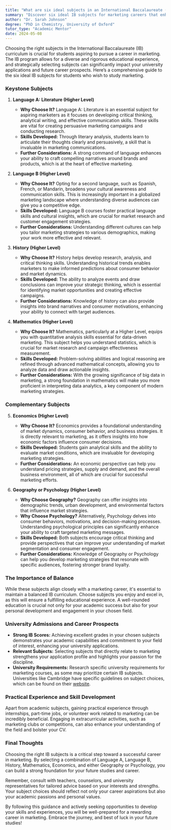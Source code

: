 ```yaml
---
title: "What are six ideal subjects in an International Baccalaureate (IB) curriculum for someone seeking to pursue marketing?"
summary: "Discover six ideal IB subjects for marketing careers that enhance critical thinking, communication, and analytical skills for future success."
author: "Dr. Sarah Johnson"
degree: "PhD in Chemistry, University of Oxford"
tutor_type: "Academic Mentor"
date: 2024-05-08
---
```


Choosing the right subjects in the International Baccalaureate (IB) curriculum is crucial for students aspiring to pursue a career in marketing. The IB program allows for a diverse and rigorous educational experience, and strategically selecting subjects can significantly impact your university applications and future career prospects. Here’s a comprehensive guide to the six ideal IB subjects for students who wish to study marketing.

### Keystone Subjects

1. **Language A: Literature (Higher Level)**
   - **Why Choose It?** 
     Language A: Literature is an essential subject for aspiring marketers as it focuses on developing critical thinking, analytical writing, and effective communication skills. These skills are vital for creating persuasive marketing campaigns and conducting research.
   - **Skills Developed:** 
     Through literary analysis, students learn to articulate their thoughts clearly and persuasively, a skill that is invaluable in marketing communications.
   - **Further Considerations:** 
     A strong command of language enhances your ability to craft compelling narratives around brands and products, which is at the heart of effective marketing.

2. **Language B (Higher Level)**
   - **Why Choose It?**
     Opting for a second language, such as Spanish, French, or Mandarin, broadens your cultural awareness and communication skills. This is increasingly important in a globalized marketing landscape where understanding diverse audiences can give you a competitive edge.
   - **Skills Developed:** 
     Language B courses foster practical language skills and cultural insights, which are crucial for market research and customer engagement strategies.
   - **Further Considerations:**
     Understanding different cultures can help you tailor marketing strategies to various demographics, making your work more effective and relevant.

3. **History (Higher Level)**
   - **Why Choose It?**
     History helps develop research, analysis, and critical thinking skills. Understanding historical trends enables marketers to make informed predictions about consumer behavior and market dynamics.
   - **Skills Developed:**
     The ability to analyze events and draw conclusions can improve your strategic thinking, which is essential for identifying market opportunities and creating effective campaigns.
   - **Further Considerations:**
     Knowledge of history can also provide insights into brand narratives and consumer motivations, enhancing your ability to connect with target audiences.

4. **Mathematics (Higher Level)**
   - **Why Choose It?**
     Mathematics, particularly at a Higher Level, equips you with quantitative analysis skills essential for data-driven marketing. This subject helps you understand statistics, which is crucial for market research and campaign effectiveness measurement.
   - **Skills Developed:**
     Problem-solving abilities and logical reasoning are refined through advanced mathematical concepts, allowing you to analyze data and draw actionable insights.
   - **Further Considerations:**
     With the growing significance of big data in marketing, a strong foundation in mathematics will make you more proficient in interpreting data analytics, a key component of modern marketing strategies.

### Complementary Subjects

5. **Economics (Higher Level)**
   - **Why Choose It?**
     Economics provides a foundational understanding of market dynamics, consumer behavior, and business strategies. It is directly relevant to marketing, as it offers insights into how economic factors influence consumer decisions.
   - **Skills Developed:**
     Students gain analytical skills and the ability to evaluate market conditions, which are invaluable for developing marketing strategies.
   - **Further Considerations:**
     An economic perspective can help you understand pricing strategies, supply and demand, and the overall business environment, all of which are crucial for successful marketing efforts.

6. **Geography or Psychology (Higher Level)**
   - **Why Choose Geography?** 
     Geography can offer insights into demographic trends, urban development, and environmental factors that influence market strategies.
   - **Why Choose Psychology?**
     Alternatively, Psychology delves into consumer behaviors, motivations, and decision-making processes. Understanding psychological principles can significantly enhance your ability to craft targeted marketing messages.
   - **Skills Developed:**
     Both subjects encourage critical thinking and provide perspectives that can improve your understanding of market segmentation and consumer engagement.
   - **Further Considerations:**
     Knowledge of Geography or Psychology can help you develop marketing strategies that resonate with specific audiences, fostering stronger brand loyalty.

### The Importance of Balance

While these subjects align closely with a marketing career, it's essential to maintain a balanced IB curriculum. Choose subjects you enjoy and excel in, as this will ensure a fulfilling educational experience. A well-rounded education is crucial not only for your academic success but also for your personal development and engagement in your chosen field.

### University Admissions and Career Prospects

- **Strong IB Scores:** Achieving excellent grades in your chosen subjects demonstrates your academic capabilities and commitment to your field of interest, enhancing your university applications.
- **Relevant Subjects:** Selecting subjects that directly relate to marketing strengthens your application profile and highlights your passion for the discipline.
- **University Requirements:** Research specific university requirements for marketing courses, as some may prioritize certain IB subjects. Universities like Cambridge have specific guidelines on subject choices, which can be found on their [website](https://www.kings.cam.ac.uk/study/undergraduate/applying-to-kings/choosing-school-subjects).

### Practical Experience and Skill Development

Apart from academic subjects, gaining practical experience through internships, part-time jobs, or volunteer work related to marketing can be incredibly beneficial. Engaging in extracurricular activities, such as marketing clubs or competitions, can also enhance your understanding of the field and bolster your CV.

### Final Thoughts

Choosing the right IB subjects is a critical step toward a successful career in marketing. By selecting a combination of Language A, Language B, History, Mathematics, Economics, and either Geography or Psychology, you can build a strong foundation for your future studies and career. 

Remember, consult with teachers, counselors, and university representatives for tailored advice based on your interests and strengths. Your subject choices should reflect not only your career aspirations but also your academic passions and personal values. 

By following this guidance and actively seeking opportunities to develop your skills and experiences, you will be well-prepared for a rewarding career in marketing. Embrace the journey, and best of luck in your future studies!
    